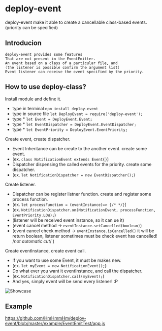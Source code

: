 # deploy-event

deploy-event make it able to create a cancellable class-based events. (priority can be specified)


## Introducion

```
deploy-event provides some features
That are not present in the EventEmitter.
An event based on a class of a particular file, and
(the listener is possible confirm the argument list)
Event listener can receive the event specified by the priority.
```

## How to use deploy-class?

Install module and define it.
- type in terminal `npm install deploy-event`
- type in source file `let DeployEvent = require('deploy-event');`
- type * `let Event = DeployEvent.Event;`
- type * `let EventDispatcher = DeployEvent.EventDispatcher;`
- type * `let EventPriority = DeployEvent.EventPriority;`

Create event, create dispatcher.
- Event Inheritance can be create to the another event. create some event.
- (ex. `class NotificationEvent extends Event{}`)
- Dispatcher dispensing the called events for the priority. create some dispatcher.
- (ex. `let NotificationDispatcher = new EventDispatcher();`)

Create listener.
- Dispatcher can be register listner function. create and register some process function.
- (ex. `let processFunction = (eventInstance)=> {/* */}`)
- (ex. `NotificationDispatcher.on(NotificationEvent, processFunction, EventPriority.LOW);`)
- (listener will be received event instance, so it can ue it)
- (event cancel method -> `eventInstance.setCancelled(boolean)`)
- (event cancel check method -> `eventInstance.isCancelled()` it will be return boolean, listener sometimes must be check event has cancelled! /*not automatic cut*/ )

Create eventInstance, create event call.
- If you want to use some Event, it must be makes new.
- (ex. `let myEvent = new NotificationEvent();`)
- Do what ever you want it eventInstance, and call the dispatcher.
- (ex. `NotificationDispatcher.call(myEvent);`)
- And yes, simply event will be send every listener! :P

![Showcase](http://i.imgur.com/KqX3yDN.gif)

## Example

<https://github.com/HmHmmHm/deploy-event/blob/master/example/EventEmitTest/app.js>
